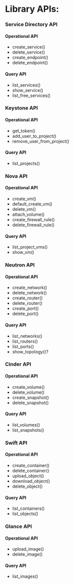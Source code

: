 # Library APIs:
### Service Directory API
#### Operational API 
* create_service()
* delete_service()
* create_endpoint()
* delete_endpoint()

#### Query API 
* list_services()
* show_service()
* list_free_services()

### Keystone API
#### Operational API 
* get_token()
* add_user_to_project()
* remove_user_from_project() 

#### Query API 
* list_projects()

### Nova API
#### Operational API 
* create_vm()
* default_create_vm()
* delete_vm()
* attach_volume() 
* create_firewall_rule()
* delete_firewall_rule()

#### Query API 
* list_project_vms()
* show_vm()

### Neutron API
#### Operational API 
* create_network()
* delete_network()
* create_router()
* delete_router()
* create_port()
* delete_port()

#### Query API 
* list_networks()
* list_routers()
* list_ports()
* show_topology()?

### Cinder API
#### Operational API 
* create_volume()
* delete_volume()
* create_snapshot()
* delete_snapshot()

#### Query API 
* list_volumes()
* list_snapshots()

### Swift API
#### Operational API 
* create_container()
* delete_container()
* upload_object()
* download_object()
* delete_object()

#### Query API
* list_containers()
* list_objects()

### Glance API
#### Operational API 
* upload_image()
* delete_image()

#### Query API
* list_images()

